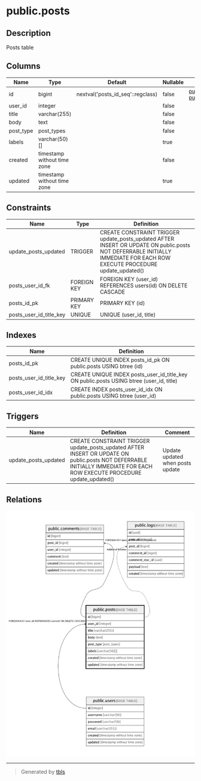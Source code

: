 # public.posts

## Description

Posts table

## Columns

| Name      | Type                        | Default                           | Nullable | Children                                                            | Parents                         | Comment              |
| --------- | --------------------------- | --------------------------------- | -------- | ------------------------------------------------------------------- | ------------------------------- | -------------------- |
| id        | bigint                      | nextval('posts_id_seq'::regclass) | false    | [public.comments](public.comments.md) [public.logs](public.logs.md) |                                 |                      |
| user_id   | integer                     |                                   | false    |                                                                     | [public.users](public.users.md) |                      |
| title     | varchar(255)                |                                   | false    |                                                                     |                                 |                      |
| body      | text                        |                                   | false    |                                                                     |                                 | post body            |
| post_type | post_types                  |                                   | false    |                                                                     |                                 | public/private/draft |
| labels    | varchar(50)[]               |                                   | true     |                                                                     |                                 |                      |
| created   | timestamp without time zone |                                   | false    |                                                                     |                                 |                      |
| updated   | timestamp without time zone |                                   | true     |                                                                     |                                 |                      |

## Constraints

| Name                    | Type        | Definition                                                                                                                                                               |
| ----------------------- | ----------- | ------------------------------------------------------------------------------------------------------------------------------------------------------------------------ |
| update_posts_updated    | TRIGGER     | CREATE CONSTRAINT TRIGGER update_posts_updated AFTER INSERT OR UPDATE ON public.posts NOT DEFERRABLE INITIALLY IMMEDIATE FOR EACH ROW EXECUTE PROCEDURE update_updated() |
| posts_user_id_fk        | FOREIGN KEY | FOREIGN KEY (user_id) REFERENCES users(id) ON DELETE CASCADE                                                                                                             |
| posts_id_pk             | PRIMARY KEY | PRIMARY KEY (id)                                                                                                                                                         |
| posts_user_id_title_key | UNIQUE      | UNIQUE (user_id, title)                                                                                                                                                  |

## Indexes

| Name                    | Definition                                                                               |
| ----------------------- | ---------------------------------------------------------------------------------------- |
| posts_id_pk             | CREATE UNIQUE INDEX posts_id_pk ON public.posts USING btree (id)                         |
| posts_user_id_title_key | CREATE UNIQUE INDEX posts_user_id_title_key ON public.posts USING btree (user_id, title) |
| posts_user_id_idx       | CREATE INDEX posts_user_id_idx ON public.posts USING btree (user_id)                     |

## Triggers

| Name                 | Definition                                                                                                                                                               | Comment                          |
| -------------------- | ------------------------------------------------------------------------------------------------------------------------------------------------------------------------ | -------------------------------- |
| update_posts_updated | CREATE CONSTRAINT TRIGGER update_posts_updated AFTER INSERT OR UPDATE ON public.posts NOT DEFERRABLE INITIALLY IMMEDIATE FOR EACH ROW EXECUTE PROCEDURE update_updated() | Update updated when posts update |

## Relations

![er](public.posts.png)

---

> Generated by [tbls](https://github.com/k1LoW/tbls)

